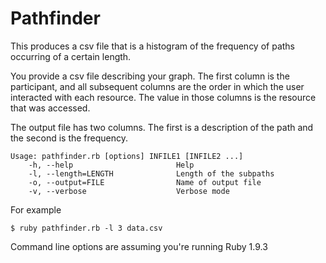 # Pathfinder

This produces a csv file that is a histogram of the frequency of paths occurring of a certain length.

You provide a csv file describing your graph. The first column is the participant, and all subsequent columns are the order in which the user interacted with each resource. The value in those columns is the resource that was accessed.

The output file has two columns. The first is a description of the path and the second is the frequency.

```
Usage: pathfinder.rb [options] INFILE1 [INFILE2 ...]
    -h, --help                       Help
    -l, --length=LENGTH              Length of the subpaths
    -o, --output=FILE                Name of output file
    -v, --verbose                    Verbose mode
```

For example

```
$ ruby pathfinder.rb -l 3 data.csv
```

Command line options are assuming you're running Ruby 1.9.3